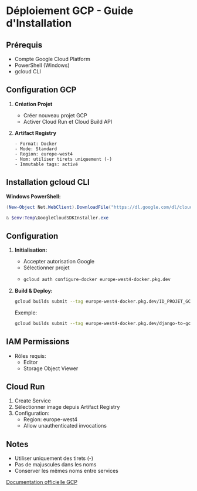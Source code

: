 # Déploiement GCP - Guide d'Installation

## Prérequis
- Compte Google Cloud Platform
- PowerShell (Windows)
- gcloud CLI

## Configuration GCP

1. **Création Projet**
   - Créer nouveau projet GCP
   - Activer Cloud Run et Cloud Build API

2. **Artifact Registry**
   ```
   - Format: Docker
   - Mode: Standard
   - Region: europe-west4
   - Nom: utiliser tirets uniquement (-)
   - Immutable tags: activé
   ```

## Installation gcloud CLI

**Windows PowerShell:**
```powershell
(New-Object Net.WebClient).DownloadFile("https://dl.google.com/dl/cloudsdk/channels/rapid/GoogleCloudSDKInstaller.exe", "$env:Temp\GoogleCloudSDKInstaller.exe")

& $env:Temp\GoogleCloudSDKInstaller.exe
```

## Configuration

1. **Initialisation:**
   - Accepter autorisation Google
   - Sélectionner projet
   - ```bash
     gcloud auth configure-docker europe-west4-docker.pkg.dev
     ```

2. **Build & Deploy:**
   ```bash
   gcloud builds submit --tag europe-west4-docker.pkg.dev/ID_PROJET_GCP/nom-repo/nom-image:tag
   ```
   Exemple:
   ```bash
   gcloud builds submit --tag europe-west4-docker.pkg.dev/django-to-gcp/django-to-gcp/djangoimg:djangotag
   ```

## IAM Permissions
- Rôles requis:
  - Editor
  - Storage Object Viewer

## Cloud Run
1. Create Service
2. Sélectionner image depuis Artifact Registry
3. Configuration:
   - Region: europe-west4
   - Allow unauthenticated invocations

## Notes
- Utiliser uniquement des tirets (-)
- Pas de majuscules dans les noms
- Conserver les mêmes noms entre services

[Documentation officielle GCP](https://cloud.google.com/sdk/docs/install?hl=fr)
